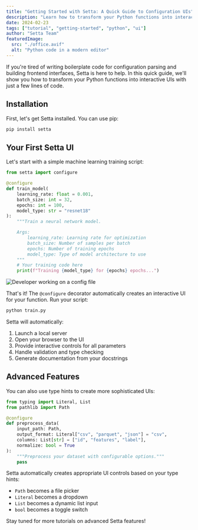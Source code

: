 ```yaml
---
title: "Getting Started with Setta: A Quick Guide to Configuration UIs"
description: "Learn how to transform your Python functions into interactive UIs with Setta in under 5 minutes. No frontend experience required."
date: 2024-02-23
tags: ["tutorial", "getting-started", "python", "ui"]
author: "Setta Team"
featuredImage:
  src: "./office.avif"
  alt: "Python code in a modern editor"
---
```


If you're tired of writing boilerplate code for configuration parsing and building frontend interfaces, Setta is here to help. In this quick guide, we'll show you how to transform your Python functions into interactive UIs with just a few lines of code.

## Installation

First, let's get Setta installed. You can use pip:

```bash
pip install setta
```

## Your First Setta UI

Let's start with a simple machine learning training script:

```python
from setta import configure

@configure
def train_model(
    learning_rate: float = 0.001,
    batch_size: int = 32,
    epochs: int = 100,
    model_type: str = "resnet18"
):
    """Train a neural network model.

    Args:
        learning_rate: Learning rate for optimization
        batch_size: Number of samples per batch
        epochs: Number of training epochs
        model_type: Type of model architecture to use
    """
    # Your training code here
    print(f"Training {model_type} for {epochs} epochs...")
```

![Developer working on a config file](./screen.avif)

That's it! The `@configure` decorator automatically creates an interactive UI for your function. Run your script:

```bash
python train.py
```

Setta will automatically:

1. Launch a local server
2. Open your browser to the UI
3. Provide interactive controls for all parameters
4. Handle validation and type checking
5. Generate documentation from your docstrings

## Advanced Features

You can also use type hints to create more sophisticated UIs:

```python
from typing import Literal, List
from pathlib import Path

@configure
def preprocess_data(
    input_path: Path,
    output_format: Literal["csv", "parquet", "json"] = "csv",
    columns: List[str] = ["id", "features", "label"],
    normalize: bool = True
):
    """Preprocess your dataset with configurable options."""
    pass
```

Setta automatically creates appropriate UI controls based on your type hints:

- `Path` becomes a file picker
- `Literal` becomes a dropdown
- `List` becomes a dynamic list input
- `bool` becomes a toggle switch

Stay tuned for more tutorials on advanced Setta features!
